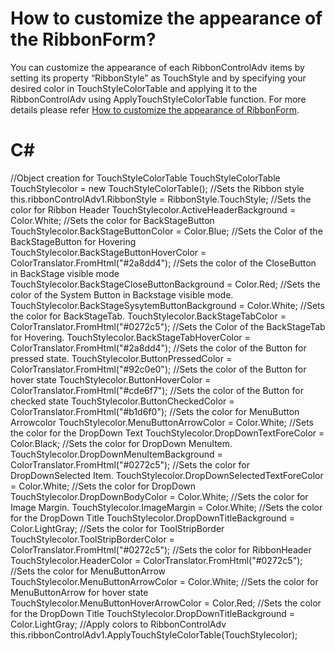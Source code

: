 # How to customize the appearance of the RibbonForm?
You can customize the appearance of each RibbonControlAdv items by setting its property “RibbonStyle” as TouchStyle and by specifying your desired color in TouchStyleColorTable and applying it to the RibbonControlAdv using ApplyTouchStyleColorTable function. For more details please refer [How to customize the appearance of RibbonForm](https://www.syncfusion.com/kb/3735/how-to-customize-the-appearance-of-items-in-ribboncontroladv).

# C#

//Object creation for TouchStyleColorTable 
TouchStyleColorTable TouchStylecolor = new TouchStyleColorTable();
//Sets the Ribbon style
this.ribbonControlAdv1.RibbonStyle = RibbonStyle.TouchStyle;
//Sets the color for Ribbon Header
TouchStylecolor.ActiveHeaderBackground = Color.White;
//Sets the color for BackStageButton
TouchStylecolor.BackStageButtonColor = Color.Blue;
//Sets the Color of the BackStageButton for Hovering
TouchStylecolor.BackStageButtonHoverColor = ColorTranslator.FromHtml("#2a8dd4");
//Sets the color of the CloseButton in BackStage visible mode
TouchStylecolor.BackStageCloseButtonBackground = Color.Red;
//Sets the color of the System Button in Backstage visible mode.
TouchStylecolor.BackStageSysytemButtonBackground = Color.White;
//Sets the color for BackStageTab.
TouchStylecolor.BackStageTabColor = ColorTranslator.FromHtml("#0272c5");
//Sets the Color of the BackStageTab for Hovering.
TouchStylecolor.BackStageTabHoverColor = ColorTranslator.FromHtml("#2a8dd4");
//Sets the color of the Button for pressed state.
TouchStylecolor.ButtonPressedColor = ColorTranslator.FromHtml("#92c0e0");
//Sets the color of the Button for hover state
TouchStylecolor.ButtonHoverColor = ColorTranslator.FromHtml("#cde6f7");
//Sets the color of the Button for checked state
TouchStylecolor.ButtonCheckedColor = ColorTranslator.FromHtml("#b1d6f0");
//Sets the color for MenuButton Arrowcolor
TouchStylecolor.MenuButtonArrowColor = Color.White;
//Sets the color for the DropDown Text
TouchStylecolor.DropDownTextForeColor = Color.Black;
//Sets the color for DropDown MenuItem.
TouchStylecolor.DropDownMenuItemBackground = ColorTranslator.FromHtml("#0272c5");
//Sets the color for DropDownSelected Item.
TouchStylecolor.DropDownSelectedTextForeColor = Color.White;
//Sets the color for DropDown
TouchStylecolor.DropDownBodyColor = Color.White;
//Sets the color for Image Margin.
TouchStylecolor.ImageMargin = Color.White;
//Sets the color for the DropDown Title
TouchStylecolor.DropDownTitleBackground = Color.LightGray;
//Sets the color for ToolStripBorder
TouchStylecolor.ToolStripBorderColor = ColorTranslator.FromHtml("#0272c5");
//Sets the color for RibbonHeader
TouchStylecolor.HeaderColor = ColorTranslator.FromHtml("#0272c5");
//Sets the color for MenuButtonArrow
TouchStylecolor.MenuButtonArrowColor = Color.White;
//Sets the color for MenuButtonArrow for hover state
TouchStylecolor.MenuButtonHoverArrowColor = Color.Red;
//Sets the color for the DropDown Title
TouchStylecolor.DropDownTitleBackground = Color.LightGray;
//Apply colors to RibbonControlAdv
this.ribbonControlAdv1.ApplyTouchStyleColorTable(TouchStylecolor);